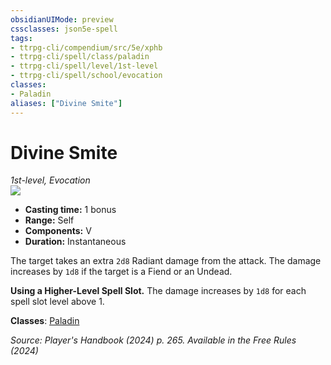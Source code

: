 ```yaml
---
obsidianUIMode: preview
cssclasses: json5e-spell
tags:
- ttrpg-cli/compendium/src/5e/xphb
- ttrpg-cli/spell/class/paladin
- ttrpg-cli/spell/level/1st-level
- ttrpg-cli/spell/school/evocation
classes:
- Paladin
aliases: ["Divine Smite"]
---
```

# Divine Smite
*1st-level, Evocation*  
![](3-Mechanics/CLI/spells/img/divine-smite.webp#right)

- **Casting time:** 1 bonus
- **Range:** Self
- **Components:** V
- **Duration:** Instantaneous

The target takes an extra `2d8` Radiant damage from the attack. The damage increases by `1d8` if the target is a Fiend or an Undead.

**Using a Higher-Level Spell Slot.** The damage increases by `1d8` for each spell slot level above 1.

**Classes**: [Paladin](list-spells-classes-paladin)

*Source: Player's Handbook (2024) p. 265. Available in the Free Rules (2024)*